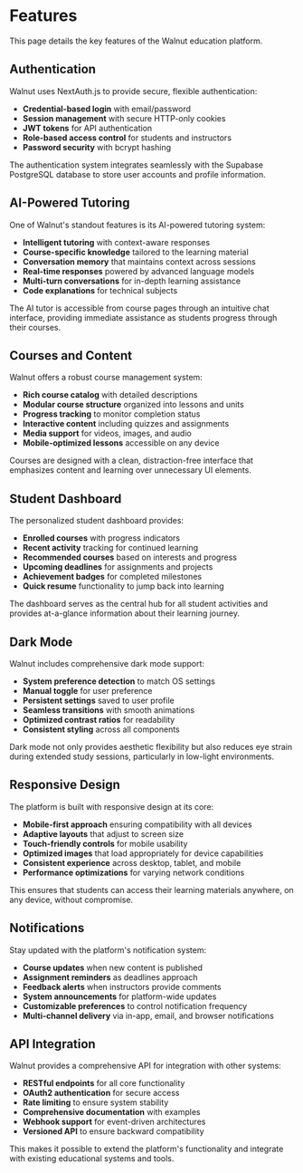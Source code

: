 # Features

This page details the key features of the Walnut education platform.

## Authentication

Walnut uses NextAuth.js to provide secure, flexible authentication:

- **Credential-based login** with email/password
- **Session management** with secure HTTP-only cookies
- **JWT tokens** for API authentication
- **Role-based access control** for students and instructors
- **Password security** with bcrypt hashing

The authentication system integrates seamlessly with the Supabase PostgreSQL database to store user accounts and profile information.

## AI-Powered Tutoring

One of Walnut's standout features is its AI-powered tutoring system:

- **Intelligent tutoring** with context-aware responses
- **Course-specific knowledge** tailored to the learning material
- **Conversation memory** that maintains context across sessions
- **Real-time responses** powered by advanced language models
- **Multi-turn conversations** for in-depth learning assistance
- **Code explanations** for technical subjects

The AI tutor is accessible from course pages through an intuitive chat interface, providing immediate assistance as students progress through their courses.

## Courses and Content

Walnut offers a robust course management system:

- **Rich course catalog** with detailed descriptions
- **Modular course structure** organized into lessons and units
- **Progress tracking** to monitor completion status
- **Interactive content** including quizzes and assignments
- **Media support** for videos, images, and audio
- **Mobile-optimized lessons** accessible on any device

Courses are designed with a clean, distraction-free interface that emphasizes content and learning over unnecessary UI elements.

## Student Dashboard

The personalized student dashboard provides:

- **Enrolled courses** with progress indicators
- **Recent activity** tracking for continued learning
- **Recommended courses** based on interests and progress
- **Upcoming deadlines** for assignments and projects
- **Achievement badges** for completed milestones
- **Quick resume** functionality to jump back into learning

The dashboard serves as the central hub for all student activities and provides at-a-glance information about their learning journey.

## Dark Mode

Walnut includes comprehensive dark mode support:

- **System preference detection** to match OS settings
- **Manual toggle** for user preference
- **Persistent settings** saved to user profile
- **Seamless transitions** with smooth animations
- **Optimized contrast ratios** for readability
- **Consistent styling** across all components

Dark mode not only provides aesthetic flexibility but also reduces eye strain during extended study sessions, particularly in low-light environments.

## Responsive Design

The platform is built with responsive design at its core:

- **Mobile-first approach** ensuring compatibility with all devices
- **Adaptive layouts** that adjust to screen size
- **Touch-friendly controls** for mobile usability
- **Optimized images** that load appropriately for device capabilities
- **Consistent experience** across desktop, tablet, and mobile
- **Performance optimizations** for varying network conditions

This ensures that students can access their learning materials anywhere, on any device, without compromise.

## Notifications

Stay updated with the platform's notification system:

- **Course updates** when new content is published
- **Assignment reminders** as deadlines approach
- **Feedback alerts** when instructors provide comments
- **System announcements** for platform-wide updates
- **Customizable preferences** to control notification frequency
- **Multi-channel delivery** via in-app, email, and browser notifications

## API Integration

Walnut provides a comprehensive API for integration with other systems:

- **RESTful endpoints** for all core functionality
- **OAuth2 authentication** for secure access
- **Rate limiting** to ensure system stability
- **Comprehensive documentation** with examples
- **Webhook support** for event-driven architectures
- **Versioned API** to ensure backward compatibility

This makes it possible to extend the platform's functionality and integrate with existing educational systems and tools.
